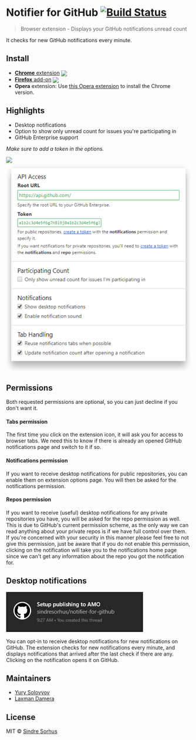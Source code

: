 # Notifier for GitHub [![Build Status](https://travis-ci.org/sindresorhus/notifier-for-github.svg?branch=master)](https://travis-ci.org/sindresorhus/notifier-for-github)

[link-cws]: https://chrome.google.com/webstore/detail/notifier-for-github/lmjdlojahmbbcodnpecnjnmlddbkjhnn "Version published on Chrome Web Store"
[link-amo]: https://addons.mozilla.org/en-US/firefox/addon/nfg/ "Version published on Mozilla Add-ons"

> Browser extension - Displays your GitHub notifications unread count

It checks for new GitHub notifications every minute.


## Install

- [**Chrome** extension][link-cws] [<img valign="middle" src="https://img.shields.io/chrome-web-store/v/lmjdlojahmbbcodnpecnjnmlddbkjhnn.svg?label=%20">][link-cws]
- [**Firefox** add-on][link-amo] [<img valign="middle" src="https://img.shields.io/amo/v/nfg.svg?label=%20">][link-amo]
- **Opera** extension: Use [this Opera extension](https://addons.opera.com/en/extensions/details/download-chrome-extension-9/) to install the Chrome version.


## Highlights

- Desktop notifications
- Option to show only unread count for issues you're participating in
- GitHub Enterprise support

*Make sure to add a token in the options.*

![](media/screenshot.png)
![](media/screenshot-options.png)


## Permissions

Both requested permissions are optional, so you can just decline if you don't want it.

#### Tabs permission

The first time you click on the extension icon, it will ask you for access to browser tabs. We need this to know if there is already an opened GitHub notifications page and switch to it if so.

#### Notifications permission

If you want to receive desktop notifications for public repositories, you can enable them on extension options page. You will then be asked for the notifications permission.

#### Repos permission

If you want to receive (useful) desktop notifications for any private repositories you have, you will be asked for the repo permission as well. This is due to GitHub's current permission scheme, as the only way we can read anything about your private repos is if we have full control over them. If you're concerned with your security in this manner please feel free to not give this permission, just be aware that if you do not enable this permission, clicking on the notification will take you to the notifications home page since we can't get any information about the repo you got the notification for.


## Desktop notifications

![](media/screenshot-notification.png)

You can opt-in to receive desktop notifications for new notifications on GitHub. The extension checks for new notifications every minute, and displays notifications that arrived after the last check if there are any. Clicking on the notification opens it on GitHub.


## Maintainers

- [Yury Solovyov](https://github.com/YurySolovyov)
- [Laxman Damera](https://github.com/notlmn)


## License

MIT © [Sindre Sorhus](https://sindresorhus.com)
